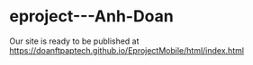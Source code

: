 # eproject---Anh-Doan
 Our site is ready to be published at https://doanftpaptech.github.io/EprojectMobile/html/index.html
